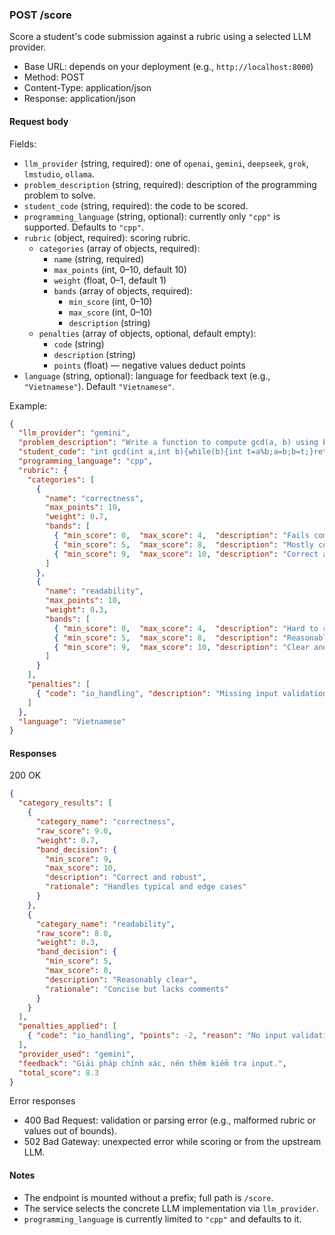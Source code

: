 ### POST /score

Score a student's code submission against a rubric using a selected LLM provider.

- Base URL: depends on your deployment (e.g., `http://localhost:8000`)
- Method: POST
- Content-Type: application/json
- Response: application/json

#### Request body
Fields:
- `llm_provider` (string, required): one of `openai`, `gemini`, `deepseek`, `grok`, `lmstudio`, `ollama`.
- `problem_description` (string, required): description of the programming problem to solve.
- `student_code` (string, required): the code to be scored.
- `programming_language` (string, optional): currently only `"cpp"` is supported. Defaults to `"cpp"`.
- `rubric` (object, required): scoring rubric.
  - `categories` (array of objects, required):
    - `name` (string, required)
    - `max_points` (int, 0–10, default 10)
    - `weight` (float, 0–1, default 1)
    - `bands` (array of objects, required):
      - `min_score` (int, 0–10)
      - `max_score` (int, 0–10)
      - `description` (string)
  - `penalties` (array of objects, optional, default empty):
    - `code` (string)
    - `description` (string)
    - `points` (float) — negative values deduct points
- `language` (string, optional): language for feedback text (e.g., `"Vietnamese"`). Default `"Vietnamese"`.

Example:
```json
{
  "llm_provider": "gemini",
  "problem_description": "Write a function to compute gcd(a, b) using Euclid's algorithm.",
  "student_code": "int gcd(int a,int b){while(b){int t=a%b;a=b;b=t;}return a;}",
  "programming_language": "cpp",
  "rubric": {
    "categories": [
      {
        "name": "correctness",
        "max_points": 10,
        "weight": 0.7,
        "bands": [
          { "min_score": 0,  "max_score": 4,  "description": "Fails common cases" },
          { "min_score": 5,  "max_score": 8,  "description": "Mostly correct" },
          { "min_score": 9,  "max_score": 10, "description": "Correct and robust" }
        ]
      },
      {
        "name": "readability",
        "max_points": 10,
        "weight": 0.3,
        "bands": [
          { "min_score": 0,  "max_score": 4,  "description": "Hard to read" },
          { "min_score": 5,  "max_score": 8,  "description": "Reasonably clear" },
          { "min_score": 9,  "max_score": 10, "description": "Clear and idiomatic" }
        ]
      }
    ],
    "penalties": [
      { "code": "io_handling", "description": "Missing input validation", "points": -2 }
    ]
  },
  "language": "Vietnamese"
}
```

#### Responses
200 OK
```json
{
  "category_results": [
    {
      "category_name": "correctness",
      "raw_score": 9.0,
      "weight": 0.7,
      "band_decision": {
        "min_score": 9,
        "max_score": 10,
        "description": "Correct and robust",
        "rationale": "Handles typical and edge cases"
      }
    },
    {
      "category_name": "readability",
      "raw_score": 8.0,
      "weight": 0.3,
      "band_decision": {
        "min_score": 5,
        "max_score": 8,
        "description": "Reasonably clear",
        "rationale": "Concise but lacks comments"
      }
    }
  ],
  "penalties_applied": [
    { "code": "io_handling", "points": -2, "reason": "No input validation" }
  ],
  "provider_used": "gemini",
  "feedback": "Giải pháp chính xác, nên thêm kiểm tra input.",
  "total_score": 8.3
}
```

Error responses
- 400 Bad Request: validation or parsing error (e.g., malformed rubric or values out of bounds).
- 502 Bad Gateway: unexpected error while scoring or from the upstream LLM.

#### Notes
- The endpoint is mounted without a prefix; full path is `/score`.
- The service selects the concrete LLM implementation via `llm_provider`.
- `programming_language` is currently limited to `"cpp"` and defaults to it.


